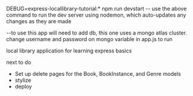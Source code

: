DEBUG=express-locallibrary-tutorial:* npm run devstart
-- use the above command to run the dev server using nodemon, which auto-updates any changes as they are made

--to use this app will need to add db, this one uses a mongo atlas cluster. change username and password on mongo variable in app.js 
to run

local library application for learning express basics

next to do
 - Set up delete pages for the Book, BookInstance, and Genre models
 - stylize
 - deploy

